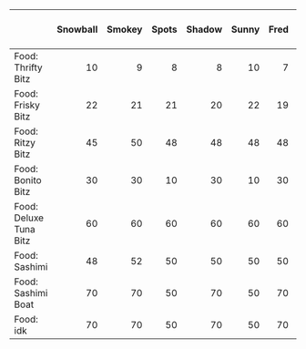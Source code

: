 |                        |   Snowball |   Smokey |   Spots |   Shadow |   Sunny |   Fred |   Pumpkin |   Callie |   Tabitha |   Bandit |   Gabriel |   Marshmallow |   Socks | Lexy   |   Bolt |   Breezy |   Misty |   Pickles | Pepper   |   Patches |   Gozer |   Cocoa |   Princess | Ginger   |   Peaches | Spud   |   Mack |   Speckles |   Willie | Rascal   |   Dottie |   Spooky |   Apricot |   Ganache |   Pasty |   Chip |   Macchiato |   Melange |   Chocola |   Willow |   Sooty |   Quicksilver |   Maple |   Caramel |   Joe DiMeowgio |   Senor Don Gato |   Xerxes IX |   Chairman Meow |   Saint Purrtrick |   Ms. Fortune |   Bob the Cat |   Conductor Whiskers | Tubbs   |   Mr. Meowgi | Lady Meow-Meow   | Guy Furry   | Kathmandu   | Ramses the Great   | Sassy Fran   | Billy the Kitten   | Frosty   | Sapphire   | Jeeves   | Bengal Jack   | Whiteshadow   | Hermeowne   | Informeow   | Survy   | Red Purrhood   |
|:-----------------------|-----------:|---------:|--------:|---------:|--------:|-------:|----------:|---------:|----------:|---------:|----------:|--------------:|--------:|:-------|-------:|---------:|--------:|----------:|:---------|----------:|--------:|--------:|-----------:|:---------|----------:|:-------|-------:|-----------:|---------:|:---------|---------:|---------:|----------:|----------:|--------:|-------:|------------:|----------:|----------:|---------:|--------:|--------------:|--------:|----------:|----------------:|-----------------:|------------:|----------------:|------------------:|--------------:|--------------:|---------------------:|:--------|-------------:|:-----------------|:------------|:------------|:-------------------|:-------------|:-------------------|:---------|:-----------|:---------|:--------------|:--------------|:------------|:------------|:--------|:---------------|
| Food: Thrifty Bitz     |         10 |        9 |       8 |        8 |      10 |      7 |        10 |        5 |         4 |        3 |         5 |             3 |       2 | -      |      3 |        7 |       2 |         2 | -        |         4 |       3 |       2 |          7 | -        |         1 | -      |      3 |         10 |        3 | -        |       10 |       20 |         8 |         1 |       7 |      2 |           1 |         4 |         1 |       10 |       3 |            10 |       3 |        10 |               5 |                5 |           5 |               5 |                 5 |             5 |             5 |                    5 | -       |            5 | -                | -           | -           | 5                  | -            | 5                  | -        | -          | -        | -             | -             | 1           | -           | -       | -              |
| Food: Frisky Bitz      |         22 |       21 |      21 |       20 |      22 |     19 |        24 |       15 |        15 |       14 |        15 |            13 |      11 | 18     |     12 |       19 |      10 |        10 | 5        |        18 |       9 |      11 |         11 | 5        |         2 | 24     |     12 |         12 |       12 | -        |       15 |       10 |        10 |         4 |      10 |      3 |           1 |        14 |         1 |       20 |       6 |            15 |       3 |        12 |               5 |                5 |           5 |               5 |                 5 |             5 |             5 |                    5 | 1       |            5 | -                | 1           | -           | 5                  | -            | 5                  | 1        | -          | -        | -             | -             | -           | 2           | 3       | -              |
| Food: Ritzy Bitz       |         45 |       50 |      48 |       48 |      48 |     48 |        48 |       48 |        43 |       40 |        48 |            48 |      48 | 53     |     48 |       40 |      43 |        48 | 13       |        42 |      42 |      42 |         40 | 10       |         7 | 5      |     42 |         42 |       42 | 20       |       48 |        5 |        10 |        35 |      48 |     30 |          40 |        40 |        40 |       45 |      12 |            30 |       3 |        40 |               5 |                5 |           5 |               5 |                 5 |             5 |             5 |                    5 | 1       |            5 | 3                | 5           | 1           | 1                  | 5            | 5                  | 3        | -          | -        | 1             | 1             | 1           | 3           | 7       | 1              |
| Food: Bonito Bitz      |         30 |       30 |      10 |       30 |      10 |     30 |        10 |       10 |        10 |       30 |        10 |            30 |      10 | 30     |     30 |       10 |      10 |        10 | 50       |        10 |      30 |      10 |         10 | 20       |         7 | -      |     20 |         30 |       20 | 50       |       20 |        3 |        15 |         5 |      10 |     20 |          30 |         5 |        30 |       30 |      12 |             5 |       3 |        30 |              15 |               15 |          15 |              15 |                15 |            15 |            15 |                   15 | 1       |           15 | 10               | 15          | 18          | -                  | 5            | -                  | 15       | -          | -        | -             | 3             | 1           | 15          | 35      | 2              |
| Food: Deluxe Tuna Bitz |         60 |       60 |      60 |       60 |      60 |     60 |        60 |       60 |        60 |       60 |        60 |            60 |      60 | 65     |     60 |       60 |      60 |        60 | 50       |        60 |      60 |      60 |         60 | 30       |        12 | 30     |     60 |         60 |       60 | 50       |       60 |        1 |        12 |        60 |      60 |     50 |          60 |        60 |        60 |       60 |      12 |            70 |       3 |        60 |               6 |                6 |           6 |               6 |                 6 |             6 |             6 |                    6 | -       |           10 | 6                | 6           | 5           | 1                  | 7            | 10                 | 7        | 3          | -        | 1             | 2             | 1           | 35          | 50      | 2              |
| Food: Sashimi          |         48 |       52 |      50 |       50 |      50 |     50 |        50 |       50 |        45 |       42 |        50 |            50 |      50 | 55     |     50 |       42 |      45 |        50 | 15       |        45 |      45 |      45 |         42 | 10       |         5 | 10     |     42 |         42 |       42 | 30       |       50 |        1 |        10 |        15 |      45 |     60 |          55 |        35 |        20 |       50 |      12 |            60 |       3 |        50 |               5 |                5 |           5 |               5 |                 5 |             5 |             5 |                    5 | -       |            5 | 3                | 5           | 1           | 1                  | 7            | 5                  | 5        | 1          | -        | 1             | 2             | 10          | -           | -       | 2              |
| Food: Sashimi Boat     |         70 |       70 |      50 |       70 |      50 |     70 |        50 |       50 |        50 |       70 |        50 |            70 |      50 | 75     |     80 |       40 |      40 |        50 | 95       |        50 |      70 |      50 |         50 | 60       |        40 | 50     |     60 |         60 |       60 | 95       |       60 |       30 |        80 |        40 |      50 |     60 |          70 |        40 |        70 |       70 |      60 |            40 |      80 |        75 |              30 |               30 |          30 |              30 |                30 |            30 |            30 |                   30 | 2       |           30 | 20               | 30          | 35          | 10                 | 15           | 10                 | 30       | 10         | -        | 10            | 30            | 10          | -           | -       | 30             |
| Food: idk              |         70 |       70 |      50 |       70 |      50 |     70 |        50 |       50 |        50 |       70 |        50 |            70 |      50 | 75     |     80 |       40 |      40 |        50 | 95       |        50 |      70 |      50 |         50 | 60       |        40 | 50     |     60 |         60 |       60 | 95       |       60 |       30 |        80 |        40 |      50 |     60 |          70 |        40 |        70 |       70 |      60 |            40 |      80 |        75 |              30 |               30 |          30 |              30 |                30 |            30 |            30 |                   30 | -       |           30 | 20               | 30          | 35          | 10                 | 15           | 10                 | 30       | 10         | -        | 10            | -             | 10          | -           | -       | -              |